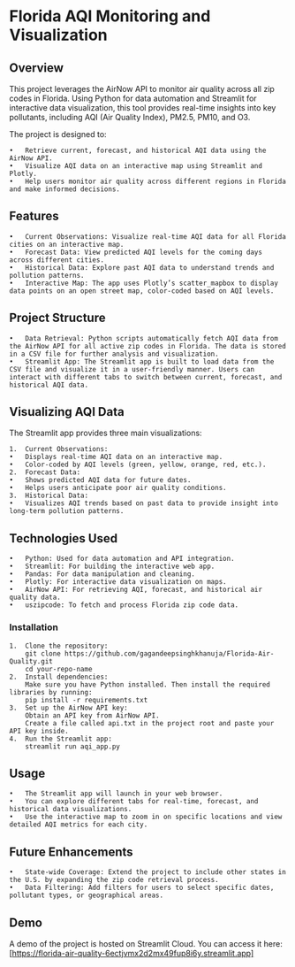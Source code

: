 # Florida AQI Monitoring and Visualization

## Overview

This project leverages the AirNow API to monitor air quality across all zip codes in Florida. Using Python for data automation and Streamlit for interactive data visualization, this tool provides real-time insights into key pollutants, including AQI (Air Quality Index), PM2.5, PM10, and O3.

The project is designed to:

	•	Retrieve current, forecast, and historical AQI data using the AirNow API.
	•	Visualize AQI data on an interactive map using Streamlit and Plotly.
	•	Help users monitor air quality across different regions in Florida and make informed decisions.

## Features

	•	Current Observations: Visualize real-time AQI data for all Florida cities on an interactive map.
	•	Forecast Data: View predicted AQI levels for the coming days across different cities.
	•	Historical Data: Explore past AQI data to understand trends and pollution patterns.
	•	Interactive Map: The app uses Plotly’s scatter_mapbox to display data points on an open street map, color-coded based on AQI levels.
## Project Structure

	•	Data Retrieval: Python scripts automatically fetch AQI data from the AirNow API for all active zip codes in Florida. The data is stored in a CSV file for further analysis and visualization.
	•	Streamlit App: The Streamlit app is built to load data from the CSV file and visualize it in a user-friendly manner. Users can interact with different tabs to switch between current, forecast, and historical AQI data.

## Visualizing AQI Data

The Streamlit app provides three main visualizations:

	1.	Current Observations:
	•	Displays real-time AQI data on an interactive map.
	•	Color-coded by AQI levels (green, yellow, orange, red, etc.).
	2.	Forecast Data:
	•	Shows predicted AQI data for future dates.
	•	Helps users anticipate poor air quality conditions.
	3.	Historical Data:
	•	Visualizes AQI trends based on past data to provide insight into long-term pollution patterns.

## Technologies Used

	•	Python: Used for data automation and API integration.
	•	Streamlit: For building the interactive web app.
	•	Pandas: For data manipulation and cleaning.
	•	Plotly: For interactive data visualization on maps.
	•	AirNow API: For retrieving AQI, forecast, and historical air quality data.
	•	uszipcode: To fetch and process Florida zip code data.

### Installation

	1.	Clone the repository:
 		git clone https://github.com/gagandeepsinghkhanuja/Florida-Air-Quality.git
		cd your-repo-name
  	2.	Install dependencies:
		Make sure you have Python installed. Then install the required libraries by running:
  		pip install -r requirements.txt
	3.	Set up the AirNow API key:
		Obtain an API key from AirNow API.
		Create a file called api.txt in the project root and paste your API key inside.
	4.	Run the Streamlit app:
 		streamlit run aqi_app.py
## Usage

	•	The Streamlit app will launch in your web browser.
	•	You can explore different tabs for real-time, forecast, and historical data visualizations.
	•	Use the interactive map to zoom in on specific locations and view detailed AQI metrics for each city.

## Future Enhancements

	•	State-wide Coverage: Extend the project to include other states in the U.S. by expanding the zip code retrieval process.
	•	Data Filtering: Add filters for users to select specific dates, pollutant types, or geographical areas.


## Demo

A demo of the project is hosted on Streamlit Cloud. You can access it here: [https://florida-air-quality-6ectjvmx2d2mx49fup8i6y.streamlit.app]
